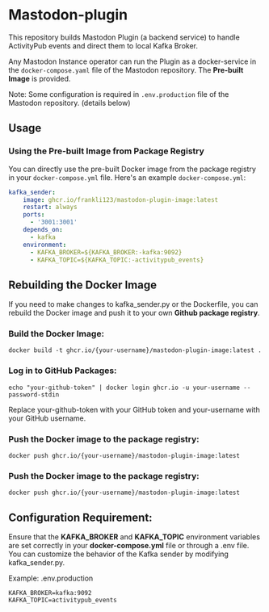 # Mastodon-plugin

This repository builds Mastodon Plugin (a backend service) to handle ActivityPub events and direct them to local Kafka Broker. 

Any Mastodon Instance operator can run the Plugin as a docker-service in the `docker-compose.yaml` file of the Mastodon repository. The **Pre-built Image** is provided. 

Note: Some configuration is required in `.env.production` file of the Mastodon repository. (details below)

## Usage

### Using the Pre-built Image from Package Registry

You can directly use the pre-built Docker image from the package registry in your `docker-compose.yml` file. Here's an example `docker-compose.yml`:


```yaml
kafka_sender:
    image: ghcr.io/frankli123/mastodon-plugin-image:latest
    restart: always
    ports:
      - '3001:3001'
    depends_on:
      - kafka
    environment:
      - KAFKA_BROKER=${KAFKA_BROKER:-kafka:9092}
      - KAFKA_TOPIC=${KAFKA_TOPIC:-activitypub_events}
```

## Rebuilding the Docker Image
If you need to make changes to kafka_sender.py or the Dockerfile, you can rebuild the Docker image and push it to your own **Github package registry**.


### Build the Docker Image:
```shell
docker build -t ghcr.io/{your-username}/mastodon-plugin-image:latest .
```

### Log in to GitHub Packages:
```shell
echo "your-github-token" | docker login ghcr.io -u your-username --password-stdin
```

Replace your-github-token with your GitHub token and your-username with your GitHub username.

### Push the Docker image to the package registry:
```shell
docker push ghcr.io/{your-username}/mastodon-plugin-image:latest
```


### Push the Docker image to the package registry:

```shell
docker push ghcr.io/{your-username}/mastodon-plugin-image:latest
```

## Configuration Requirement:
Ensure that the **KAFKA_BROKER** and **KAFKA_TOPIC** environment variables are set correctly in your **docker-compose.yml** file or through a .env file.
You can customize the behavior of the Kafka sender by modifying kafka_sender.py.

Example:
.env.production
```
KAFKA_BROKER=kafka:9092
KAFKA_TOPIC=activitypub_events
```
